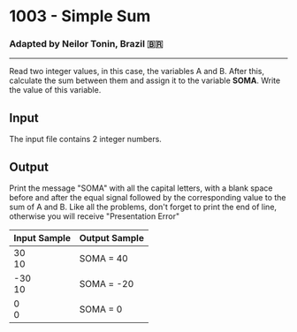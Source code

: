 # 1003 - Simple Sum
### Adapted by Neilor Tonin, Brazil <span>&#x1f1e7;&#x1f1f7;</span>
---

Read two integer values, in this case, the variables A and B. After this, calculate the sum between them and assign it to the variable **SOMA**. Write the value of this variable.

## Input

The input file contains 2 integer numbers.

## Output

Print the message "SOMA" with all the capital letters, with a blank space before and after the equal signal followed by the corresponding value to the sum of A and B. Like all the problems, don't forget to print the end of line, otherwise you will receive "Presentation Error"

| Input Sample | Output Sample |
| --- | --- |
|30</br>10|SOMA = 40|
|-30</br>10|SOMA = -20|
|0</br>0|SOMA = 0|